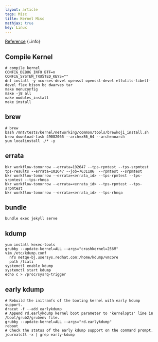 ```yaml
---
layout: article
tags: Misc
title: Kernel Misc
mathjax: true
key: Linux
---
```


[Reference](https://access.redhat.com/documentation/en-us/red_hat_enterprise_linux/6/html/performance_tuning_guide/network-nic-offloads)
{:.info}

## Compile Kernel

```
# compile kernel
CONFIG_DEBUG_INFO_BTF=n
CONFIG_SYSTEM_TRUSTED_KEYS=""
dnf install -y ncurses-devel openssl openssl-devel elfutils-libelf-devel flex bison bc dwarves tar
make menuconfig
make -j8 all
make modules_install
make install
```

## brew
```
# brew
bash /mnt/tests/kernel/networking/common/tools/brewkoji_install.sh
brew download-task 49082065 --arch=x86_64 --arch=noarch 
yum localinstall ./* -y
```

## errata
```
bkr workflow-tomorrow --errata=102647 --tps-rpmtest --tps-srpmtest
tps-results --errata=102647 --job=7631186  --rpmtest --srpmtest
bkr workflow-tomorrow --errata=<errata_id> --tps-rpmtest --tps-srpmtest --tps-rhnqa
bkr workflow-tomorrow --errata=<errata_id> --tps-rpmtest --tps-srpmtest
bkr workflow-tomorrow --errata=<errata_id> --tps-rhnqa
```


## bundle
```
bundle exec jekyll serve 
```

## kdump
```
yum install kexec-tools
grubby --update-kernel=ALL --args="crashkernel=256M"
vim /etc/kdump.conf
  nfs netqe-bj.usersys.redhat.com:/home/kdump/vmcore
  path /liali
systemctl enable kdump
systemctl start kdump
echo c > /proc/sysrq-trigger
```

## early kdump
```
# Rebuild the initramfs of the booting kernel with early kdump support.
dracut -f --add earlykdump 
# Append rd.earlykdump kernel boot parameter to 'kernelopts' line in /boot/grub2/grubenv file.
grubby --update-kernel=ALL --args="rd.earlykdump"
reboot
# Check the status of the early kdump support on the command prompt.
journalctl -x | grep early-kdump 
```
